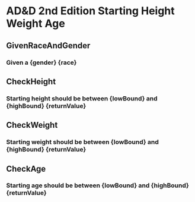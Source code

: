 # AD&D 2nd Edition Starting Height Weight Age

## GivenRaceAndGender
### Given a {gender} {race}

## CheckHeight
### Starting height should be between {lowBound} and {highBound} {returnValue}

## CheckWeight
### Starting weight should be between {lowBound} and {highBound} {returnValue}

## CheckAge
### Starting age should be between {lowBound} and {highBound} {returnValue}
